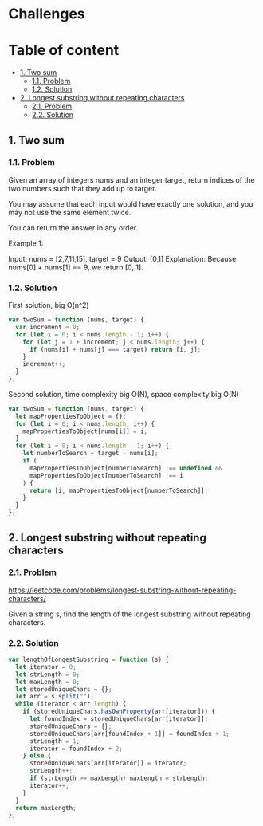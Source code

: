 # Challenges <!-- omit in toc -->

# Table of content <!-- omit in toc -->

- [1. Two sum](#1-two-sum)
  - [1.1. Problem](#11-problem)
  - [1.2. Solution](#12-solution)
- [2. Longest substring without repeating characters](#2-longest-substring-without-repeating-characters)
  - [2.1. Problem](#21-problem)
  - [2.2. Solution](#22-solution)

## 1. Two sum

### 1.1. Problem

Given an array of integers nums and an integer target, return indices of the two numbers such that they add up to target.

You may assume that each input would have exactly one solution, and you may not use the same element twice.

You can return the answer in any order.

Example 1:

Input: nums = [2,7,11,15], target = 9
Output: [0,1]
Explanation: Because nums[0] + nums[1] == 9, we return [0, 1].

### 1.2. Solution

First solution, big O(n^2)

```javascript
var twoSum = function (nums, target) {
  var increment = 0;
  for (let i = 0; i < nums.length - 1; i++) {
    for (let j = 1 + increment; j < nums.length; j++) {
      if (nums[i] + nums[j] === target) return [i, j];
    }
    increment++;
  }
};
```

Second solution, time complexity big O(N), space complexity big O(N)

```javascript
var twoSum = function (nums, target) {
  let mapPropertiesToObject = {};
  for (let i = 0; i < nums.length; i++) {
    mapPropertiesToObject[nums[i]] = i;
  }
  for (let i = 0; i < nums.length - 1; i++) {
    let numberToSearch = target - nums[i];
    if (
      mapPropertiesToObject[numberToSearch] !== undefined &&
      mapPropertiesToObject[numberToSearch] !== i
    ) {
      return [i, mapPropertiesToObject[numberToSearch]];
    }
  }
};
```

## 2. Longest substring without repeating characters

### 2.1. Problem

https://leetcode.com/problems/longest-substring-without-repeating-characters/

Given a string s, find the length of the longest substring without repeating characters.

### 2.2. Solution

```javascript
var lengthOfLongestSubstring = function (s) {
  let iterator = 0;
  let strLength = 0;
  let maxLength = 0;
  let storedUniqueChars = {};
  let arr = s.split("");
  while (iterator < arr.length) {
    if (storedUniqueChars.hasOwnProperty(arr[iterator])) {
      let foundIndex = storedUniqueChars[arr[iterator]];
      storedUniqueChars = {};
      storedUniqueChars[arr[foundIndex + 1]] = foundIndex + 1;
      strLength = 1;
      iterator = foundIndex + 2;
    } else {
      storedUniqueChars[arr[iterator]] = iterator;
      strLength++;
      if (strLength >= maxLength) maxLength = strLength;
      iterator++;
    }
  }
  return maxLength;
};
```
